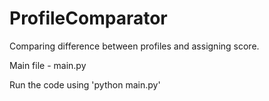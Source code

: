 # ProfileComparator
Comparing difference between profiles and assigning score.

Main file - main.py

Run the code using 
'python main.py'
